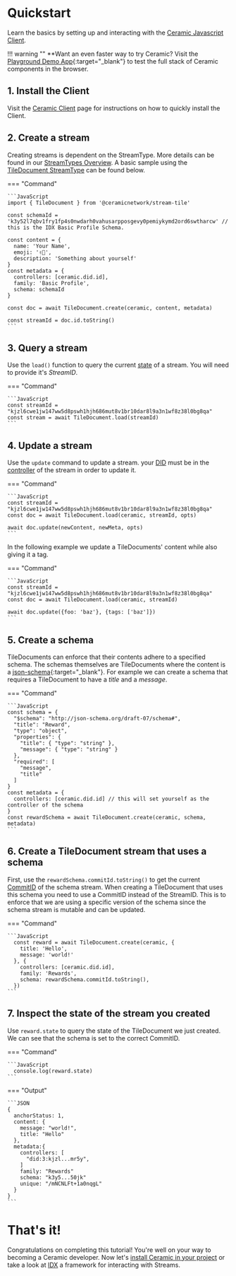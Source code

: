 # Quickstart
Learn the basics by setting up and interacting with the [Ceramic Javascript Client](./javascript/installation.md).

!!! warning ""
    **Want an even faster way to try Ceramic? Visit the [Playground Demo App](https://playground.ceramic.dev){:target="_blank"} to test the full stack of Ceramic components in the browser.

## **1. Install the Client**

Visit the [Ceramic Client](./javascript/installation.md) page for instructions on how to quickly install the Client.

## **2. Create a stream**
Creating streams is dependent on the StreamType. More details can be found in our [StreamTypes Overview](../streamtypes/overview.md). A basic sample using the [TileDocument StreamType](../streamtypes/tile-document/overview.md) can be found below.

=== "Command"

    ```JavaScript
    import { TileDocument } from '@ceramicnetwork/stream-tile'

    const schemaId = 'k3y52l7qbv1fry1fp4s0nwdarh0vahusarpposgevy0pemiykymd2ord6swtharcw' // this is the IDX Basic Profile Schema.
    
    const content = {
      name: 'Your Name',
      emoji: '✌🏻',
      description: 'Something about yourself'
    }
    const metadata = {
      controllers: [ceramic.did.id],
      family: 'Basic Profile',
      schema: schemaId
    }

    const doc = await TileDocument.create(ceramic, content, metadata)

    const streamId = doc.id.toString()
    ```

## **3. Query a stream**
Use the `load()` function to query the current [state](../learn/glossary.md#state) of a stream. You will need to provide it's *StreamID*.

=== "Command"

    ```JavaScript
    const streamId = "kjzl6cwe1jw147ww5d8pswh1hjh686mut8v1br10dar8l9a3n1wf8z38l0bg8qa"
    const stream = await TileDocument.load(streamId)
    ```

## **4. Update a stream**
Use the `update`  command to update a stream. your [DID](../learn/glossary.md#dids) must be in the [controller](../learn/glossary.md#controllers) of the stream in order to update it. 

=== "Command"

    ```JavaScript
    const streamId = "kjzl6cwe1jw147ww5d8pswh1hjh686mut8v1br10dar8l9a3n1wf8z38l0bg8qa"
    const doc = await TileDocument.load(ceramic, streamId, opts)
    
    await doc.update(newContent, newMeta, opts)
    ```


In the following example we update a TileDocuments' content while also giving it a tag.

=== "Command"

    ```JavaScript
    const streamId = "kjzl6cwe1jw147ww5d8pswh1hjh686mut8v1br10dar8l9a3n1wf8z38l0bg8qa"
    const doc = await TileDocument.load(ceramic, streamId)

    await doc.update({foo: 'baz'}, {tags: ['baz']})
    ```
<!-- API Reference here -->

## **5. Create a schema**
TileDocuments can enforce that their contents adhere to a specified schema. The schemas themselves are TileDocuments where the content is a [json-schema](https://json-schema.org){:target="_blank"}. For example we can create a schema that requires a TileDocument to have a *title* and a *message*.

=== "Command"

    ```JavaScript
    const schema = {
      "$schema": "http://json-schema.org/draft-07/schema#",
      "title": "Reward",
      "type": "object",
      "properties": {
        "title": { "type": "string" },
        "message": { "type": "string" }
      },
      "required": [
        "message",
        "title"
      ]
    }
    const metadata = {
      controllers: [ceramic.did.id] // this will set yourself as the controller of the schema
    }
    const rewardSchema = await TileDocument.create(ceramic, schema, metadata)
    ```

## **6. Create a TileDocument stream that uses a schema**
First, use the `rewardSchema.commitId.toString()` to get the current [CommitID](../learn/glossary.md#commitid) of the schema stream. When creating a TileDocument that uses this schema you need to use a CommitID instead of the StreamID. This is to enforce that we are using a specific version of the schema since the schema stream is mutable and can be updated.

=== "Command"

    ```JavaScript
      const reward = await TileDocument.create(ceramic, {
        title: 'Hello',
        message: 'world!'
      }, {
        controllers: [ceramic.did.id],
        family: 'Rewards',
        schema: rewardSchema.commitId.toString(),
      })
    ```

## **7. Inspect the state of the stream you created**
Use `reward.state` to query the state of the TileDocument we just created. We can see that the schema is set to the correct CommitID.

=== "Command"

    ```JavaScript
      console.log(reward.state)
    ```

=== "Output"

    ```JSON
    {
      anchorStatus: 1,
      content: {
        message: "world!",
        title: "Hello"
      },
      metadata:{
        controllers: [
          "did:3:kjzl...mr5y",
        ]
        family: "Rewards"
        schema: "k3y5...50jk"
        unique: "/mNCNLFt+1a0nqgL"
      }
    }
    ```

# **That's it!**
Congratulations on completing this tutorial! You're well on your way to becoming a Ceramic developer. Now let's [install Ceramic in your project](./javascript/installation.md) or take a look at [IDX](../../tools/idx/overview.md) a framework for interacting with Streams.
</br>
</br>
</br>
